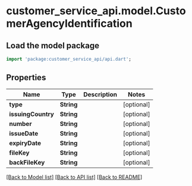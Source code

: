 # customer_service_api.model.CustomerAgencyIdentification

## Load the model package
```dart
import 'package:customer_service_api/api.dart';
```

## Properties
Name | Type | Description | Notes
------------ | ------------- | ------------- | -------------
**type** | **String** |  | [optional] 
**issuingCountry** | **String** |  | [optional] 
**number** | **String** |  | [optional] 
**issueDate** | **String** |  | [optional] 
**expiryDate** | **String** |  | [optional] 
**fileKey** | **String** |  | [optional] 
**backFileKey** | **String** |  | [optional] 

[[Back to Model list]](../README.md#documentation-for-models) [[Back to API list]](../README.md#documentation-for-api-endpoints) [[Back to README]](../README.md)



